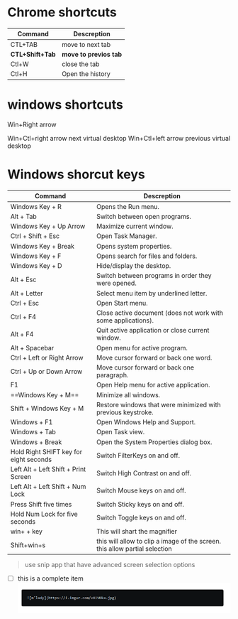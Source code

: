 
# Chrome shortcuts
Command | Descreption
------------ | -------------
CTL+TAB | move to next tab 
**CTL+Shift+Tab** | **move to previos tab**
Ctl+W |close the tab
Ctl+H |Open the history

# windows shortcuts

Win+Right arrow



Win+Ctl+right arrow next virtual desktop
Win+Ctl+left arrow previous virtual desktop



# Windows shorcut keys 
Command | Descreption
--------- | -----------
Windows Key + R | Opens the Run menu.
Alt + Tab | Switch between open programs.
Windows Key + Up Arrow | Maximize current window.
Ctrl + Shift + Esc | Open Task Manager.
Windows Key + Break | Opens system properties.
Windows Key + F | Opens search for files and folders.
Windows Key + D | Hide/display the desktop.
Alt + Esc | Switch between programs in order they were opened.
Alt + Letter |  Select menu item by underlined letter.
Ctrl + Esc |  Open Start menu.
Ctrl + F4 |  Close active document (does not work with some applications).
Alt + F4 |  Quit active application or close current window.
Alt + Spacebar |  Open menu for active program.
Ctrl + Left or Right Arrow |  Move cursor forward or back one word.
Ctrl + Up or Down Arrow |  Move cursor forward or back one paragraph.
F1 |  Open Help menu for active application.
==Windows Key + M== |  Minimize all windows.
Shift + Windows Key + M |  Restore windows that were minimized with previous keystroke.
Windows + F1 |  Open Windows Help and Support.
Windows + Tab |  Open Task view.
Windows + Break |  Open the System Properties dialog box.
Hold Right SHIFT key for eight seconds |  Switch FilterKeys on and off.
Left Alt + Left Shift + Print Screen |  Switch High Contrast on and off.
Left Alt + Left Shift + Num Lock |  Switch Mouse keys on and off.
Press Shift five times |  Switch Sticky keys on and off.
Hold Num Lock for five seconds |  Switch Toggle keys on and off.
win+ + key | This will shart the magnifier
Shift+win+s | this will allow to clip a image of the screen. this allow partial selection

>use snip app that have advanced screen selection options

- [ ] this is a complete item
![Test](../images/testimg.png)
